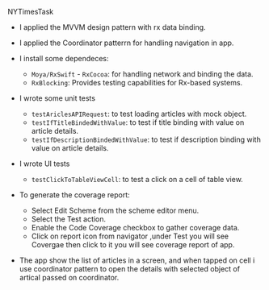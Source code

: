 
NYTimesTask

* I applied the MVVM design pattern with rx data binding.
    
* I applied the Coordinator patterrn for handling navigation in app.

* I install some dependeces:
   - `Moya/RxSwift` - `RxCocoa`: for handling network and binding the data.
   - `RxBlocking`: Provides testing capabilities for Rx-based systems.

* I wrote some unit tests
   - `testAriclesAPIRequest`: to test loading articles with mock object.
   - `testIfTitleBindedWithValue`: to test if title binding with value on article details.
   - `testIfDescriptionBindedWithValue`: to test if description binding with value on article details.
   
* I wrote  UI tests
   - `testClickToTableViewCell`: to test a click on a cell of table view.
 
* To generate the coverage report:
   - Select Edit Scheme from the scheme editor menu.
   - Select the Test action.
   - Enable the Code Coverage checkbox to gather coverage data.
   - Click on report icon from navigator ,under Test you will see Covergae then click to it you will see coverage report of app.

* The app show the list of articles in a screen, and  when tapped on cell i use coordinator pattern to open the details with selected object of artical passed on  coordinator.
